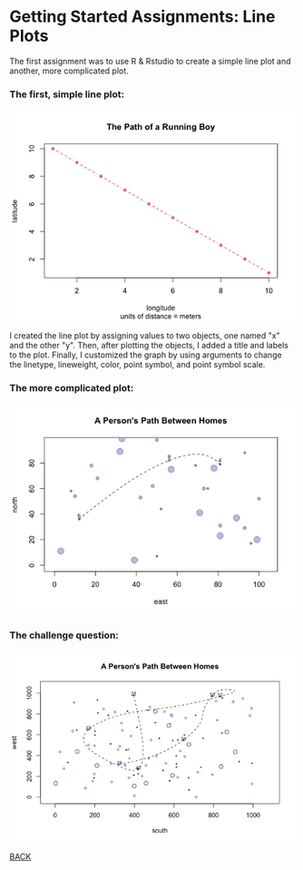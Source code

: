 # Getting Started Assignments: Line Plots

The first assignment was to use R & Rstudio to create a simple line plot and another, more complicated plot.

### The first, simple line plot:
![](first_line_plot.png)

I created the line plot by assigning values to two objects, one named "x" and the other "y". Then, after plotting the objects, I added a title and labels to the plot. Finally, I customized the graph by using arguments to change the linetype, lineweight, color, point symbol, and point symbol scale.

### The more complicated plot:
![](more_complicated_plot.png)

### The challenge question:
![](challenge_question_plot.png)


[BACK](README.md)
